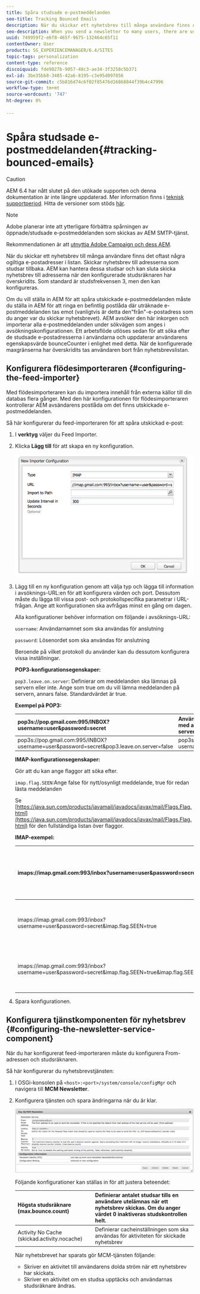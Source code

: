 ```yaml
---
title: Spåra studsade e-postmeddelanden
seo-title: Tracking Bounced Emails
description: När du skickar ett nyhetsbrev till många användare finns det vanligtvis några ogiltiga e-postadresser i listan. Skickar nyhetsbrev till adresserna som studsar tillbaka. AEM kan hantera dessa studsar och kan sluta skicka nyhetsbrev till dessa adresser när den konfigurerade studsräknaren har överskridits.
seo-description: When you send a newsletter to many users, there are usually some invalid emails addresses in the list. Sending newsletters to those addresses bounce back. AEM is capable of managing those bounces and can stop sending newsletters to those addresses after the configured bounce counter is exceeded.
uuid: 749959f2-e6f8-465f-9675-132464c65f11
contentOwner: User
products: SG_EXPERIENCEMANAGER/6.4/SITES
topic-tags: personalization
content-type: reference
discoiquuid: fde9027b-9057-48c3-ae34-3f3258c5b371
exl-id: 3be35bb8-3485-42a6-8195-c3e95d097856
source-git-commit: c5b816d74c6f02f85476d16868844f39b4c47996
workflow-type: tm+mt
source-wordcount: '747'
ht-degree: 0%

---
```


# Spåra studsade e-postmeddelanden{#tracking-bounced-emails}

>[!CAUTION]
>
>AEM 6.4 har nått slutet på den utökade supporten och denna dokumentation är inte längre uppdaterad. Mer information finns i [teknisk supportperiod](https://helpx.adobe.com/support/programs/eol-matrix.html). Hitta de versioner som stöds [här](https://experienceleague.adobe.com/docs/).

>[!NOTE]
>
>Adobe planerar inte att ytterligare förbättra spårningen av öppnade/studsade e-postmeddelanden som skickas av AEM SMTP-tjänst.
>
>Rekommendationen är att [utnyttja Adobe Campaign och dess AEM](/help/sites-administering/campaign.md).

När du skickar ett nyhetsbrev till många användare finns det oftast några ogiltiga e-postadresser i listan. Skickar nyhetsbrev till adresserna som studsar tillbaka. AEM kan hantera dessa studsar och kan sluta skicka nyhetsbrev till adresserna när den konfigurerade studsräknaren har överskridits. Som standard är studsfrekvensen 3, men den kan konfigureras.

Om du vill ställa in AEM för att spåra utskickade e-postmeddelanden måste du ställa in AEM för att ringa en befintlig postlåda där uträknade e-postmeddelanden tas emot (vanligtvis är detta den&quot;från&quot;-e-postadress som du anger var du skickar nyhetsbrevet). AEM avsöker den här inkorgen och importerar alla e-postmeddelanden under sökvägen som anges i avsökningskonfigurationen. Ett arbetsflöde utlöses sedan för att söka efter de studsade e-postadresserna i användarna och uppdaterar användarens egenskapsvärde bounceCounter i enlighet med detta. När de konfigurerade maxgränserna har överskridits tas användaren bort från nyhetsbrevslistan.

## Konfigurera flödesimporteraren {#configuring-the-feed-importer}

Med flödesimporteraren kan du importera innehåll från externa källor till din databas flera gånger. Med den här konfigurationen för flödesimporteraren kontrollerar AEM avsändarens postlåda om det finns utskickade e-postmeddelanden.

Så här konfigurerar du feed-importeraren för att spåra utskickad e-post:

1. I **verktyg** väljer du Feed Importer.

1. Klicka **Lägg till** för att skapa en ny konfiguration.

   ![chlimage_1](assets/chlimage_1.png)

1. Lägg till en ny konfiguration genom att välja typ och lägga till information i avsöknings-URL:en för att konfigurera värden och port. Dessutom måste du lägga till vissa post- och protokollspecifika parametrar i URL-frågan. Ange att konfigurationen ska avfrågas minst en gång om dagen.

   Alla konfigurationer behöver information om följande i avsöknings-URL:

   `username`: Användarnamnet som ska användas för anslutning

   `password`: Lösenordet som ska användas för anslutning

   Beroende på vilket protokoll du använder kan du dessutom konfigurera vissa inställningar.

   **POP3-konfigurationsegenskaper:**

   `pop3.leave.on.server`: Definierar om meddelanden ska lämnas på servern eller inte. Ange som true om du vill lämna meddelanden på servern, annars false. Standardvärdet är true.

   **Exempel på POP3:**

   | pop3s://pop.gmail.com:995/INBOX?username=user&amp;password=secret | Använda pop3 över SSL för att ansluta till GMail på port 995 med användare/hemlighet, och lämna meddelanden på servern som standard |
   |---|---|
   | pop3s://pop.gmail.com:995/INBOX?username=user&amp;password=secret&amp;pop3.leave.on.server=false | pop3s://pop.gmail.com:995/INBOX?username=user&amp;password=secret&amp;pop3.leave.on.server=false |

   **IMAP-konfigurationsegenskaper:**

   Gör att du kan ange flaggor att söka efter.

   `imap.flag.SEEN`:Ange false för nytt/osynligt meddelande, true för redan lästa meddelanden

   Se [https://java.sun.com/products/javamail/javadocs/javax/mail/Flags.Flag.html](https://java.sun.com/products/javamail/javadocs/javax/mail/Flags.Flag.html) för den fullständiga listan över flaggor.

   **IMAP-exempel:**

   | imaps://imap.gmail.com:993/inbox?username=user&amp;password=secret | Använda IMAP över SSL för att ansluta till GMail på port 993 med användar/hemlighet. Hämtar endast nya meddelanden som standard. |
   |---|---|
   | imaps://imap.gmail.com:993/inbox?username=user&amp;password=secret&amp;imap.flag.SEEN=true | Använda IMAP över SSL för att ansluta till GMail 993 med användar-/hemlighet, men få bara ett meddelande som redan visas. |
   | imaps://imap.gmail.com:993/inbox?username=user&amp;password=secret&amp;imap.flag.SEEN=true&amp;imap.flag.SEEN=false | Använda IMAP över SSL för att ansluta till GMail 993 med användar-/hemlighet och få redan lästa ELLER nya meddelanden. |

1. Spara konfigurationen.

## Konfigurera tjänstkomponenten för nyhetsbrev {#configuring-the-newsletter-service-component}

När du har konfigurerat feed-importeraren måste du konfigurera From-adressen och studsräknaren.

Så här konfigurerar du nyhetsbrevstjänsten:

1. I OSGi-konsolen på `<host>:<port>/system/console/configMgr` och navigera till **MCM Newsletter**.

1. Konfigurera tjänsten och spara ändringarna när du är klar.

   ![chlimage_1-1](assets/chlimage_1-1.png)

   Följande konfigurationer kan ställas in för att justera beteendet:

   | Högsta studsräknare (max.bounce.count) | Definierar antalet studsar tills en användare utelämnas när ett nyhetsbrev skickas. Om du anger värdet 0 inaktiveras studskontrollen helt. |
   |---|---|
   | Activity No Cache (skickad.activity.nocache) | Definierar cacheinställningen som ska användas för aktiviteten för skickade nyhetsbrev |

   När nyhetsbrevet har sparats gör MCM-tjänsten följande:

   * Skriver en aktivitet till användarens dolda ström när ett nyhetsbrev har skickats.
   * Skriver en aktivitet om en studsa upptäcks och användarnas studsräknare ändras.
